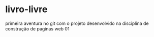 # livro-livre
primeira aventura no git com o projeto desenvolvido na disciplina de construção de paginas web 01

